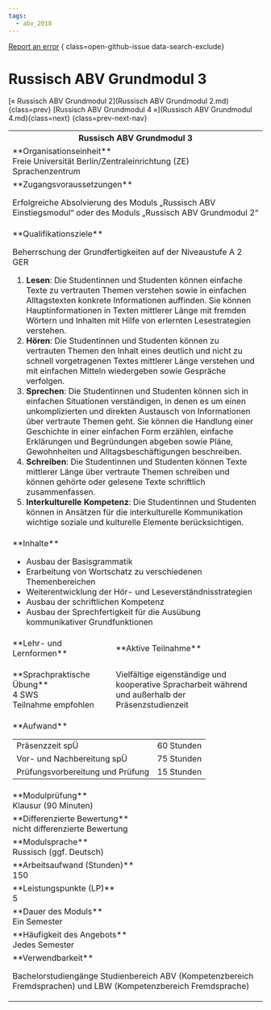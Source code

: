 ```yaml
---
tags:
  - abv_2018
---
```

[Report an error](https://github.com/SGSSGene/FUB-SUP/issues/new?title=Error%20in%20%22Russisch%20ABV%20Grundmodul%203%22&body=There%20seems%20to%20be%20an%20error%20in%20module%20%22Russisch%20ABV%20Grundmodul%203%22%2E%0A%0A%3CDescribe%20here%20a%20slightly%20more%20detailed%20description%20of%20what%20is%20wrong%3E&labels=bug)
{ class=open-github-issue data-search-exclude}

# Russisch ABV Grundmodul 3

[« Russisch ABV Grundmodul 2](Russisch ABV Grundmodul 2.md){class=prev}
[Russisch ABV Grundmodul 4 »](Russisch ABV Grundmodul 4.md){class=next}
{class=prev-next-nav}

<table markdown id="moduledesc">
<tr markdown class="moduledesc_head"><th colspan="2">Russisch ABV Grundmodul 3 </th></tr>
<tr markdown><td colspan="2">**Organisationseinheit**   <br>Freie Universität Berlin/Zentraleinrichtung (ZE) Sprachenzentrum</td></tr>


<tr markdown><td colspan="2">**Zugangsvoraussetzungen** <br>

Erfolgreiche Absolvierung des Moduls „Russisch ABV Einstiegsmodul“ oder des
Moduls „Russisch ABV Grundmodul 2“


</td></tr>
<tr markdown><td colspan="2">**Qualifikationsziele**    <br>

Beherrschung der Grundfertigkeiten auf der Niveaustufe A 2 GER

1. __Lesen__: Die Studentinnen und Studenten können einfache Texte zu
   vertrauten Themen verstehen sowie in einfachen Alltagstexten konkrete
   Informationen auffinden. Sie können Hauptinformationen in Texten
   mittlerer Länge mit fremden Wörtern und Inhalten mit Hilfe von erlernten
   Lesestrategien verstehen.
2. __Hören__: Die Studentinnen und Studenten können zu vertrauten Themen den
   Inhalt eines deutlich und nicht zu schnell vorgetragenen Textes mittlerer
   Länge verstehen und mit einfachen Mitteln wiedergeben sowie Gespräche
   verfolgen.
3. __Sprechen__: Die Studentinnen und Studenten können sich in einfachen
   Situationen verständigen, in denen es um einen unkomplizierten und
   direkten Austausch von Informationen über vertraute Themen geht. Sie
   können die Handlung einer Geschichte in einer einfachen Form erzählen,
   einfache Erklärungen und Begründungen abgeben sowie Pläne, Gewohnheiten
   und Alltagsbeschäftigungen beschreiben.
4. __Schreiben__: Die Studentinnen und Studenten können Texte mittlerer
   Länge über vertraute Themen schreiben und können gehörte oder gelesene
   Texte schriftlich zusammenfassen.
5. __Interkulturelle Kompetenz__: Die Studentinnen und Studenten können in
   Ansätzen für die interkulturelle Kommunikation wichtige soziale und
   kulturelle Elemente berücksichtigen.


</td></tr>
<tr markdown><td colspan="2">**Inhalte**                <br>


- Ausbau der Basisgrammatik
- Erarbeitung von Wortschatz zu verschiedenen Themenbereichen
- Weiterentwicklung der Hör- und Leseverständnisstrategien
- Ausbau der schriftlichen Kompetenz
- Ausbau der Sprechfertigkeit für die Ausübung kommunikativer
  Grundfunktionen


</td></tr>

<tr markdown><td>**Lehr- und Lernformen**</td><td>**Aktive Teilnahme**</td></tr>
<tr markdown><td> **Sprachpraktische Übung** <br>4 SWS <br> Teilnahme empfohlen</td><td>

Vielfältige eigenständige und kooperative Spracharbeit während und außerhalb der Präsenzstudienzeit
</td></tr>
<tr markdown><td colspan="2">**Aufwand**                <br>
<table class="aufwand_table">
<tr><td>Präsenzzeit spÜ</td><td>60 Stunden</td></tr>
<tr><td>Vor- und Nachbereitung spÜ</td><td>75 Stunden</td></tr>
<tr><td>Prüfungsvorbereitung und Prüfung</td><td>15 Stunden</td></tr>
</table>

</td></tr>
<tr markdown><td colspan="2">**Modulprüfung**             <br>Klausur (90 Minuten)


</td></tr>
<tr markdown><td colspan="2">**Differenzierte Bewertung** <br>nicht differenzierte Bewertung

</td></tr>
<tr markdown><td colspan="2">**Modulsprache**             <br>Russisch (ggf. Deutsch)</td></tr>
<tr markdown><td colspan="2">**Arbeitsaufwand (Stunden)** <br>150</td></tr>
<tr markdown><td colspan="2">**Leistungspunkte (LP)**     <br>5</td></tr>
<tr markdown><td colspan="2">**Dauer des Moduls**         <br>Ein Semester</td></tr>
<tr markdown><td colspan="2">**Häufigkeit des Angebots**  <br>Jedes Semester</td></tr>
<tr markdown><td colspan="2">**Verwendbarkeit**           <br>

Bachelorstudiengänge Studienbereich ABV (Kompetenzbereich Fremdsprachen) und
LBW (Kompetenzbereich Fremdsprache)


</td></tr>

</table>
